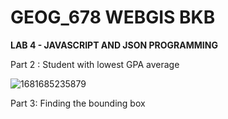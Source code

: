 # GEOG_678 WEBGIS BKB

**LAB 4 - JAVASCRIPT AND JSON PROGRAMMING**

Part 2 : Student with lowest GPA average

![1681685235879](image/README/1681685235879.png)

Part 3: Finding the bounding box
